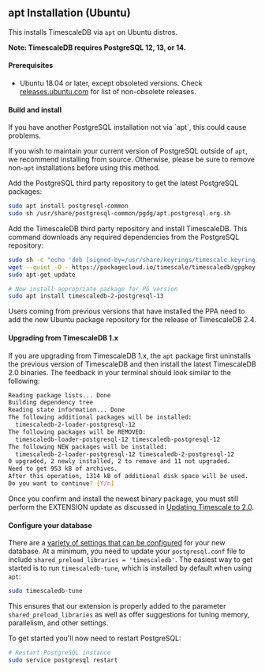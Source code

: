 ## apt Installation (Ubuntu) [](installation-apt-ubuntu)

This installs TimescaleDB via `apt` on Ubuntu distros.

**Note: TimescaleDB requires PostgreSQL 12, 13, or 14.**

#### Prerequisites

- Ubuntu 18.04 or later, except obsoleted versions.
Check [releases.ubuntu.com][ubuntu-releases] for list of
non-obsolete releases.

#### Build and install

<highlight type="warning">
If you have another PostgreSQL installation not via `apt`,
this could cause problems.

If you wish to maintain your current version of PostgreSQL outside
of `apt`, we recommend installing from source.  Otherwise, please be
sure to remove non-`apt` installations before using this method.
</highlight>

Add the PostgreSQL third party repository to get the latest PostgreSQL packages:
```bash
sudo apt install postgresql-common
sudo sh /usr/share/postgresql-common/pgdg/apt.postgresql.org.sh
```

Add the TimescaleDB third party repository and install TimescaleDB. This command
downloads any required dependencies from the PostgreSQL repository:
```bash
sudo sh -c "echo 'deb [signed-by=/usr/share/keyrings/timescale.keyring] https://packagecloud.io/timescale/timescaledb/ubuntu/ $(lsb_release -c -s) main' > /etc/apt/sources.list.d/timescaledb.list"
wget --quiet -O - https://packagecloud.io/timescale/timescaledb/gpgkey | sudo gpg --dearmor -o /usr/share/keyrings/timescale.keyring
sudo apt-get update

# Now install appropriate package for PG version
sudo apt install timescaledb-2-postgresql-13
```
<highlight type="tip">
Users coming from previous versions that have installed the PPA need to add the
new Ubuntu package repository for the release of TimescaleDB 2.4.
</highlight>

#### Upgrading from TimescaleDB 1.x
If you are upgrading from TimescaleDB 1.x, the `apt` package first
uninstalls the previous version of TimescaleDB and then install the latest TimescaleDB 2.0
binaries. The feedback in your terminal should look similar to the following:

```bash
Reading package lists... Done
Building dependency tree
Reading state information... Done
The following additional packages will be installed:
  timescaledb-2-loader-postgresql-12
The following packages will be REMOVED:
  timescaledb-loader-postgresql-12 timescaledb-postgresql-12
The following NEW packages will be installed:
  timescaledb-2-loader-postgresql-12 timescaledb-2-postgresql-12
0 upgraded, 2 newly installed, 2 to remove and 11 not upgraded.
Need to get 953 kB of archives.
After this operation, 1314 kB of additional disk space will be used.
Do you want to continue? [Y/n]
```

Once you confirm and install the newest binary package, you must still perform the
EXTENSION update as discussed in [Updating Timescale to 2.0][update-tsdb-2].

#### Configure your database

There are a [variety of settings that can be configured][config] for your
new database. At a minimum, you need to update your `postgresql.conf`
file to include `shared_preload_libraries = 'timescaledb'`.
The easiest way to get started is to run `timescaledb-tune`, which is
installed by default when using `apt`:
```bash
sudo timescaledb-tune
```

This ensures that our extension is properly added to the parameter
`shared_preload_libraries` as well as offer suggestions for tuning memory,
parallelism, and other settings.

To get started you'll now need to restart PostgreSQL:
```bash
# Restart PostgreSQL instance
sudo service postgresql restart
```

[ubuntu-releases]: http://releases.ubuntu.com/
[config]: /how-to-guides/configuration/
[update-tsdb-2]: /how-to-guides/update-timescaledb/update-timescaledb-2/
